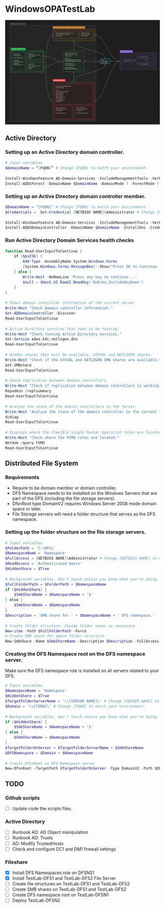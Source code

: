 # WindowsOPATestLab

![Testlab HLD](https://github.com/kvgelder/WindowsOPATestLab/blob/main/Documentation/HLD.png)

## Active Directory

### Setting up an Active Directory domain controller.
```PowerShell
# Input variables
$DomainName = “[FQDN]” # Change [FQDN] to match your environment.

Install-WindowsFeature AD-Domain-Services -IncludeManagementTools -Verbose
Install-ADDSForest -DomainName $DomainName -DomainMode 7 -ForestMode 7 -InstallDns
```

### Setting up an Active Directory domain controller member.
```PowerShell
$DomainName = "[FQDN]" # Change [FQDN] to match your environment.
$Credentials =  Get-Credential [NETBIOS NAME]\Administrator # Change [NETBIOS NAME] to match your environment.

Install-WindowsFeature AD-Domain-Services -IncludeManagementTools -Verbose
Install-ADDSDomainController -DomainName $DomainName -InstallDns -Credential $Credentials
```

### Run Active Directory Domain Services health checks
```PowerShell
function Read-UserInputToContinue {
    if ($psISE) {
        Add-Type -AssemblyName System.Windows.Forms
        [System.Windows.Forms.MessageBox]::Show("Press OK to continue...")
    } else {
        Write-Host -NoNewLine 'Press any key to continue...'
        $null = $Host.UI.RawUI.ReadKey('NoEcho,IncludeKeyDown')
    }
}

# Shows domain controller information of the current server
Write-Host "Check domain controller information."
Get-ADDomainController -Discover
Read-UserInputToContinue

# Active Directory services that need to be running.
Write-Host "Check running Active Directory services."
Get-Service adws,kdc,netlogon,dns
Read-UserInputToContinue

# Hidden shares that must be available. SYSVOL and NETLOGON shares.
Write-Host "Check if the SYSVOL and NETLOGON SMB shares are available."
Get-SMBshare
Read-UserInputToContinue

# Check replication between domain controllers.
Write-Host "Check if replication between domain controllers is working."
Repadmin /replsummary
Read-UserInputToContinue

# Analyze the state of the domain controllers in the forest.
Write-Host "Analyze the state of the domain controller in the current forest."
dcdiag
Read-UserInputToContinue

# Displays where the Flexible Single Master Operation roles are located.
Write-Host "Check where the FSMO roles are located."
Netdom /query FSMO
Read-UserInputToContinue
```


## Distributed File System
### Requirements
- Require to be domain member or domain controller.
-	DFS Namespace needs to be installed on the Windows Servers that are part of the DFS (including the file storage servers).
-	DfsnRoot type DomainV2 requires Windows Server 2008 mode domain space or later.
-	File Storage servers will need a folder structure that serves as the DFS namespace.

### Setting up the folder structure on the file storage servers.
```PowerShell
# Input variables
$FolderPath = 'C:\DFS\'
$NamespaceName = 'Namespace'
$FullAccess = [NETBIOS NAME]\Administrator # Change [NETBIOS NAME] to match your environment.
$ReadAccess = 'Authenticated Users'
$HiddenShare = $True

# Background variables, don't touch unless you know what you're doing.
$FullFolderPath = $FolderPath + $NamespaceName
if ($HiddenShare) {
    $SmbShareName = $NamespaceName + '$' 
} else { 
    $SmbShareName = $NamespaceName
}
$Description = 'SMB share for ' + $NamespaceName + ' DFS namespace.'

# Create folder structure. Change folder names as necessary.
New-item -Path $FullFolderPath -Force
# Create SMB share for above folder structure
New-SmbShare -Name $SmbShareName -Description $Description -FullAccess $FullAccess -ReadAccess $ReadAccess -Path $FullFolderPath
```

### Creating the DFS Namespace root on the DFS namespace server.
Make sure the DFS namespace role is installed on all servers related to your DFS.
```PowerShell
# Input variables
$NamespaceName = 'Namespace'
$HiddenShare = $True
$TargetFolderServerName = '\\[SERVER NAME]\' # Change [SERVER NAME] to match your environment.
$Domain = '\\[FQDN]\' # Change [FQDN] to match your environment.

# Background variables, don't touch unless you know what you're doing.
if ($HiddenShare) { 
    $SmbShareName = $NamespaceName + '$' 
} else { 
    $SmbShareName = $NamespaceName
}
$TargetFolderOnServer = $TargetFolderServerName + $SmbShareName
$DFSNamespace = $Domain + $NamespaceName

# Create DfsnRoot on DFS Namespace server
New-DfsnRoot -TargetPath $TargetFolderOnServer -Type DomainV2 -Path $DFSNamespace -EnableAccessBasedEnumeration $true
```

## TODO
### Github scripts
- [ ] Update code the scripts files.

### Active Directory
- [ ] Runbook AD: AD Object manipulation
- [ ] Runbook AD: Trusts
- [ ] AD: Modify TrustedHosts
- [ ] Check and configure DC1 and DM1 firewall settings

### Fileshare
- [x] Install DFS Namespaces role on DFSNS1
- [x] Install TestLab-DFS1 and TestLab-DFS2 File Server
- [ ] Create file structures on TestLab-DFS1 and TestLab-DFS2
- [ ] Create SMB shares on TestLab-DFS1 and TestLab-DFS2
- [ ] Create DFS namespace root on TestLab-DFSN1
- [ ] Deploy TestLab-DFSN2